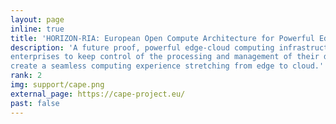 ```yaml
---
layout: page
inline: true
title: 'HORIZON-RIA: European Open Compute Architecture for Powerful Edge'
description: 'A future proof, powerful edge-cloud computing infrastructure, allowing European
enterprises to keep control of the processing and management of their data and AI locally and enabling them to easily
create a seamless computing experience stretching from edge to cloud.'
rank: 2
img: support/cape.png
external_page: https://cape-project.eu/
past: false
---
```

